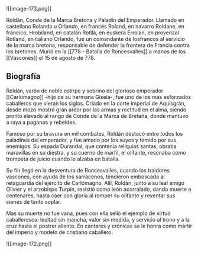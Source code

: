 ![[image-173.png]]

Roldán, Conde de la Marca Bretona y Paladín del Emperador. Llamado en castellano Rolando u Orlando, en francés Roland, en navarro Roldane, en fráncico, Hrobiland, en catalán Rotllà, en euskera Errolan, en provenzal Rotland, en italiano Orlando, fue un comandante de losfrancos al servicio de la marca bretona, responsable de defender la frontera de Francia contra los bretones. Murió en la [[778 - Batalla de Roncesvalles]] a manos de los [[Vascones]] el 15 de agosto de 778. 

## Biografía 
Roldán, varón de noble estirpe y sobrino del glorioso emperador [[Carlomagno]] -hijo de su hermana Gisela-, fue uno de los más esforzados caballeros que vieran los siglos. Criado en la corte imperial de Aquisgrán, desde mozo mostró gran ardor por las armas y rectitud en el alma, siendo pronto elevado al rango de Conde de la Marca de Bretaña, donde mantuvo a raya a paganos y rebeldes.

Famoso por su bravura en mil combates, Roldán destacó entre todos los paladines del emperador, y fue amado por los suyos y temido por sus enemigos. Su espada Durandal, que contenía reliquias santas, obraba maravillas en su diestra, y su cuerno de marfil, el olifante, resonaba como trompeta de juicio cuando lo alzaba en batalla.

Su fin llegó en la desventura de Roncesvalles, cuando los traidores vascones, con ayuda de los sarracenos, tendieron emboscada al retaguardia del ejército de Carlomagno. Allí, Roldán, junto a su leal amigo Olivier y el arzobispo Turpín, resistió como león acorralado, dando muerte a centenares, hasta caer con gloria al romper su olifante y reventar sus sienes de tanto soplar.

Mas su muerte no fue vana, pues con ella selló el ejemplo de virtud caballeresca: lealtad sin mancha, valor sin medida, y servicio al trono y a la cruz hasta el postrer aliento. En cantares y crónicas se le honra como mártir del imperio y modelo de cristiano caballero.

![[image-172.png]]